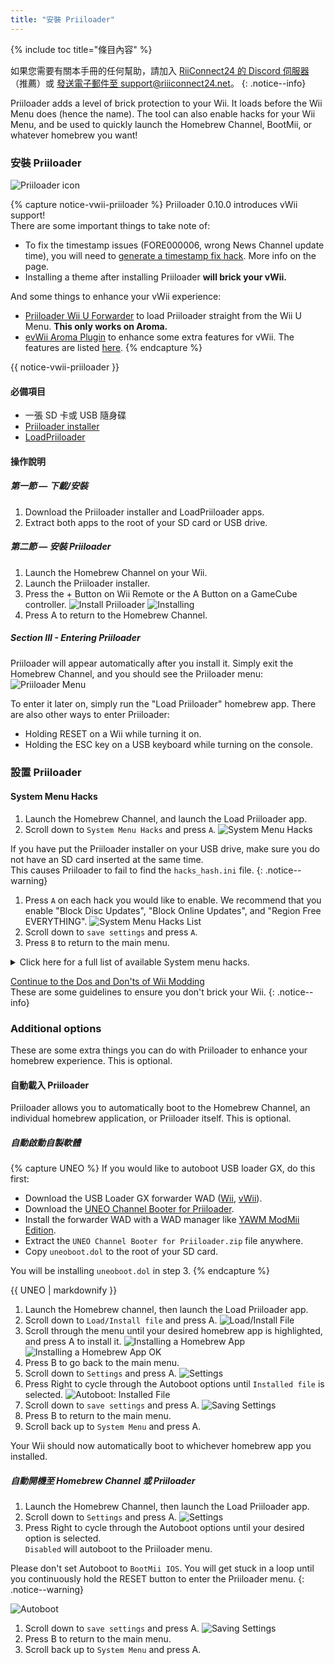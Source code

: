 ```yaml
---
title: "安裝 Priiloader"
---
```


{% include toc title="條目內容" %}

如果您需要有關本手冊的任何幫助，請加入 [RiiConnect24 的 Discord 伺服器](https://discord.gg/rc24)（推薦）或 [發送電子郵件至 support@riiiconnect24.net](mailto:support@riiiconnect24.net)。
{: .notice--info}

Priiloader adds a level of brick protection to your Wii. It loads before the Wii Menu does (hence the name). The tool can also enable hacks for your Wii Menu, and be used to quickly launch the Homebrew Channel, BootMii, or whatever homebrew you want!

### 安裝 Priiloader

![Priiloader icon](/images/Priiloader/icon.png)

{% capture notice-vwii-priiloader %}
Priiloader 0.10.0 introduces vWii support! <br> There are some important things to take note of:
- To fix the timestamp issues (FORE000006, wrong News Channel update time), you will need to [generate a timestamp fix hack](https://garyodernichts.github.io/priiloader-patch-gen/). More info on the page.
- Installing a theme after installing Priiloader **will brick your vWii.**

And some things to enhance your vWii experience:
- [Priiloader Wii U Forwarder](https://github.com/DacoTaco/priiloader/releases/download/0.10.0/PriiloaderWiiUForwarder.zip) to load Priiloader straight from the Wii U Menu. **This only works on Aroma.**
- [evWii Aroma Plugin](https://github.com/GaryOderNichts/evwii/releases) to enhance some extra features for vWii. The features are listed [here](https://github.com/GaryOderNichts/evwii#features).
{% endcapture %}

<div class="notice--success" markdown="1">

{{ notice-vwii-priiloader }}
</div>

#### 必備項目

- 一張 SD 卡或 USB 隨身碟
- [Priiloader installer](https://oscwii.org/library/app/priiloader)
- [LoadPriiloader](https://oscwii.org/library/app/loadpriiloader)

#### 操作說明

##### 第一節 — 下載/安裝

1. Download the Priiloader installer and LoadPriiloader apps.
1. Extract both apps to the root of your SD card or USB drive.

##### 第二節 — 安裝 Priiloader

1. Launch the Homebrew Channel on your Wii.
1. Launch the Priiloader installer.
1. Press the + Button on Wii Remote or the A Button on a GameCube controller. ![Install Priiloader](/images/Priiloader/installer.png) ![Installing](/images/Priiloader/installing.png)
1. Press A to return to the Homebrew Channel.

##### Section III - Entering Priiloader

Priiloader will appear automatically after you install it. Simply exit the Homebrew Channel, and you should see the Priiloader menu: ![Priiloader Menu](/images/Priiloader/menu.png)

To enter it later on, simply run the "Load Priiloader" homebrew app. There are also other ways to enter Priiloader:
- Holding RESET on a Wii while turning it on.
- Holding the ESC key on a USB keyboard while turning on the console.

### 設置 Priiloader

#### System Menu Hacks

1. Launch the Homebrew Channel, and launch the Load Priiloader app.
1. Scroll down to `System Menu Hacks` and press `A`. ![System Menu Hacks](/images/Priiloader/menu_hacks.png)

If you have put the Priiloader installer on your USB drive, make sure you do not have an SD card inserted at the same time. <br> This causes Priiloader to fail to find the `hacks_hash.ini` file.
{: .notice--warning}

1. Press `A` on each hack you would like to enable. We recommend that you enable "Block Disc Updates", "Block Online Updates", and "Region Free EVERYTHING". ![System Menu Hacks List](/images/Priiloader/system_menu_hacks.png)
1. Scroll down to `save settings` and press `A`.
1. Press `B` to return to the main menu.

<details id="system-menu-hacks-list" class="notice--info" markdown="1">
<summary><a>Click here for a full list of available System menu hacks.</a></summary>

| Hack                                      | Description                                                                                                                                                                           |
| ----------------------------------------- | ------------------------------------------------------------------------------------------------------------------------------------------------------------------------------------- |
| Block Disc Updates                        | 關閉某些遊戲中包含的『Wii System Update』提示，此提示迫使您遊玩該遊戲前更新系統。                                                                                                                                     |
| Block Online Updates                      | 關閉 Wii 的系統更新。 啟用後若嘗試更新則會導致 32007 錯誤訊息。                                                                                                                                                |
| Auto-Press A at Health Screen             | 於主機初始的『健康與安全』提示下，自動按下 A 按鈕。                                                                                                                                                           |
| Replace Health Screen with Backmenu       | Changes the "Health and Safety" screen to the animation played when returning to the Wii Menu.                                                                                        |
| Move Disc Channel                         | 允許您於 Wii 主選單中自由移動光碟頻道。 否則它通常位於第一頁的左上角。                                                                                                                                                |
| Wiimmfi Patch v4                          | Automatically patches all games you run from the Disc Channel for use with Wiimmfi.                                                                                                   |
| 480p graphics fix in system menu          | Fixes a small issue with 480p on the Wii Menu.                                                                                                                                        |
| Remove NoCopy Save File Protection        | Allows you to copy normally disallowed save files to your SD card from Data Management                                                                                                |
| Region Free EVERYTHING                    | Disables region locking for any Wii application, including downloaded ones.                                                                                                           |
| ~~No System Menu Sounds AT ALL~~          | ~~Disables all the Wii Menu sound effects.~~ Currently broken.                                                                                                                        |
| No System Menu Background Music           | Disables the Wii Menu background music.                                                                                                                                               |
| Re-Enable Bannerbomb v2                   | Enables the "Bannerbomb" exploit on the latest Wii version. Not needed when the Homebrew Channel is already installed.                                                                |
| OSReport to UsbGecko(slot B)              | Sends Wii Menu logs to a debugging device in memory card slot B.                                                                                                                      |
| OSReport to UsbGecko(GeckoOS,B)           | Sends Wii Menu logs to a debugging device in memory card slot B, if the Wii Menu is launched by Gecko OS.                                                                             |
| Force boot into Data Management           | Immediately loads the Wii menu into Data Management.                                                                                                                                  |
| Force Standard Recovery Mode              | Automatically launches the console in recovery mode. Used to launch recovery discs, letting users unbrick their Wii systems.                                                          |
| Remove Diagnostic Disc Check              | Removes a check in the Wii to see if an inserted game matches the title ID of the "Wii Startup Disc".                                                                                 |
| No-Delete HAXX,JODI,DVDX,DISC,DISK,RZDx   | Re-enable channels with these title IDs (originally blocked in system updates due to them being exploits).                                                                            |
| Force Disc Games to run under IOS249      | Make discs use cIOS 249 as the game's IOS. While it cannot allow playing of burned games on its own, it is needed to play burned discs. (Can give you Error 002 on a non-burned game) |
| Remove Deflicker                          | Removes the deflicker filter and makes the Wii Menu appear clearer.                                                                                                                   |
| Block Disc Autoboot                       | This prevents the Wii from instantly launching discs with title IDs starting with 0 or 1 (0x30, 0x31).                                                                                |
| Allow TitleID RAAE, 408x, 410x            | Allows the Wii Menu to read the discs with the title IDs RAAE (Wii Startup Disc), 408x and 410x (Wii Backup Disc)                                                                     |
| Remove IOS16 Disc Error                   | Allows the Wii Menu to launch discs (this is only the Wii Backup Disc) that use IOS16.                                                                                                |
| Mark Network Connection as Tested         | Enables the `Use This Connection` button in the Internet connection settings, regardless of the results of the last connection test.                                                  |
| Always enable WiiConnect24 for vWii       | Enables WiiConnect24 & Standby Connection every time the Wii menu starts. **Requires a reboot after enabling.**                                                                       |
| Create message via Calendar button (vWii) | Clicking on the Calendar button opens the Create Message menu instead of the Calendar, allowing the user to create Memos, send messages to, and register Wii friends.                 |

</details>

[Continue to the Dos and Don'ts of Wii Modding](dosanddonts)<br> These are some guidelines to ensure you don't brick your Wii.
{: .notice--info}

### Additional options

These are some extra things you can do with Priiloader to enhance your homebrew experience. This is optional.

#### 自動載入 Priiloader

Priiloader allows you to automatically boot to the Homebrew Channel, an individual homebrew application, or Priiloader itself. This is optional.

##### 自動啟動自製軟體

{% capture UNEO %}
If you would like to autoboot USB loader GX, do this first:
  * Download the USB Loader GX forwarder WAD ([Wii](https://sourceforge.net/projects/usbloadergx/files/Releases/Forwarders/USB%20Loader%20GX-UNEO_Forwarder_5_1_AHBPROT.wad), [vWii](https://sourceforge.net/projects/usbloadergx/files/Releases/Forwarders/USB%20Loader%20GX-UNEO_Forwarder_5_1_AHBPROT_vWii%20%28Fix%29.wad)).
  * Download the [UNEO Channel Booter for Priiloader](https://sourceforge.net/projects/usbloadergx/files/Releases/Forwarders%20dols/UNEO%20Channel%20Booter%20for%20Priiloader.zip/download).
  * Install the forwarder WAD with a WAD manager like [YAWM ModMii Edition](yawmme).
  * Extract the `UNEO Channel Booter for Priiloader.zip` file anywhere.
  * Copy `uneoboot.dol` to the root of your SD card.

You will be installing `uneoboot.dol` in step 3.
{% endcapture %}

<div class="notice--warning"> {{ UNEO | markdownify }} </div>

1. Launch the Homebrew channel, then launch the Load Priiloader app.
1. Scroll down to `Load/Install file` and press A. ![Load/Install File](/images/Priiloader/menu_install_file.png)
1. Scroll through the menu until your desired homebrew app is highlighted, and press A to install it. ![Installing a Homebrew App](/images/Priiloader/installing_file.png) ![Installing a Homebrew App OK](/images/Priiloader/installing_file_ok.png)
1. Press B to go back to the main menu.
1. Scroll down to `Settings` and press A. ![Settings](/images/Priiloader/menu_settings.png)
1. Press Right to cycle through the Autoboot options until `Installed file` is selected. ![Autoboot: Installed File](/images/Priiloader/autoboot_installed_file.png)
1. Scroll down to `save settings` and press A. ![Saving Settings](/images/Priiloader/settings_save.png)
1. Press B to return to the main menu.
1. Scroll back up to `System Menu` and press A.

Your Wii should now automatically boot to whichever homebrew app you installed.

##### 自動開機至 Homebrew Channel 或 Priiloader

1. Launch the Homebrew Channel, then launch the Load Priiloader app.
1. Scroll down to `Settings` and press A. ![Settings](/images/Priiloader/menu_settings.png)
1. Press Right to cycle through the Autoboot options until your desired option is selected. <br> `Disabled` will autoboot to the Priiloader menu.

Please don't set Autoboot to `BootMii IOS`. You will get stuck in a loop until you continuously hold the RESET button to enter the Priiloader menu.
{: .notice--warning}

   ![Autoboot](/images/Priiloader/autoboot_disabled.png)
1. Scroll down to `save settings` and press A. ![Saving Settings](/images/Priiloader/settings_save.png)
1. Press B to return to the main menu.
1. Scroll back up to `System Menu` and press A.
